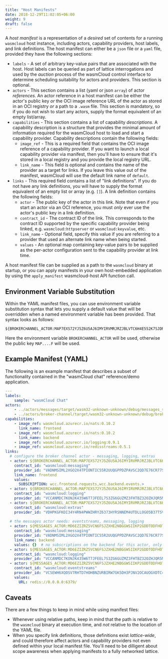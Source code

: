 ```yaml
---
title: "Host Manifests"
date: 2018-12-29T11:02:05+06:00
weight: 9
draft: false
---
```


A _host manifest_ is a representation of a _desired_ set of contents for a running `wasmcloud` host instance, including actors, capability providers, host labels, and link definitions. The host manifest can either be a `json` file or a `yaml` file, provided they have the following sections:

* `labels` - A set of arbitrary key-value pairs that are associated with the host. Host labels can be queried as part of lattice interrogations and used by the _auction_ process of the wasmCloud control interface to determine scheduling suitability for actors and providers. This section is optional.
* `actors` - This section contains a list (yaml or json `array`) of actor _references_. An actor reference in a host manifest can be either the actor's public key _or_ the OCI image reference URL of the actor as stored in an OCI registry _or_ a path to a `.wasm` file. This section is mandatory, so if you do not wish to start any actors, supply the format equivalent of an empty list/array.
* `capabilities` - This section contains a list of capability _descriptions_. A capability description is a structure that provides the minimal amount of information required for the wasmCloud host to load and start a capability provider. Capability descriptions contain the following fields:
  * `image_ref` - This is a required field that contains the OCI image reference of a capability provider. If you want to launch a local capability provider via manifest, then you'll have to ensure that it's stored in a local registry and you provide the local registry URL.
  * `link_name` - This field is optional and contains the name of the provider as a target for links. If you leave this value out of the manifest, wasmCloud will use the default link name of `default`.
* `links` - This required field contains a list of "link definitions". If you do not have any link definitions, you will have to supply the format equivalent of an empty list or array (e.g. `[]`). A link definition contains the following fields:
  * `actor` - The public key of the actor in this link. Note that even if you start an actor via an OCI reference, you must _only_ ever use the actor's public key in a link definition.
  * `contract_id` - The contract ID of the link. This corresponds to the contract ID supported by the specific capability provider being linked, e.g. `wasmcloud:httpserver` or `wasmcloud:keyvalue`, etc.
  * `link_name` - Optional field, specify this value if you are referring to a provider that used an alternate link name when being started.
  * `values` - An optional map containing key-value pairs to be supplied as the per-actor configuration sent to the capability provider at link time.

A host manifest file can be supplied as a path to the `wasmcloud` binary at startup, or you can apply manifests in your own host-embedded application by using the `apply_manifest` wasmcloud-host API function call.

## Environment Variable Substitution

Within the YAML manifest files, you can use environment variable substitution syntax that lets you supply a default value that will be overridden when a named environment variable has been provided. That syntax looks as follows:

```shell
${BROKERCHANNEL_ACTOR:MAP7EXS72YJ5Z6U5AJ6IMYIRVMRJRZJBLVTC6H4E552K7SJDRYBPA3YF}
```

Here the environment variable `BROKERCHANNEL_ACTOR` will be used, otherwise the public key `MAP....F` will be used.

## Example Manifest (YAML)

The following is an example manifest that describes a subset of functionality contained in the "wasmCloud chat" reference/demo application.

```yaml
---
labels:
    sample: "wasmCloud Chat"
actors:
    - ../actors/messages/target/wasm32-unknown-unknown/debug/messages_s.wasm
    - ../actors/broker-channel/target/wasm32-unknown-unknown/debug/broker_channel_s.wasm
capabilities:
    - image_ref: wasmcloud.azurecr.io/nats:0.10.2
      link_name: frontend
    - image_ref: wasmcloud.azurecr.io/nats:0.10.2
      link_name: backend
    - image_ref: wasmcloud.azurecr.io/logging:0.9.1
    - image_ref: wasmcloud.azurecr.io/redisstreams:0.5.1
links:
  # configure the broker channel actor - messaging, logging, extras
  - actor: ${BROKERCHANNEL_ACTOR:MAP7EXS72YJ5Z6U5AJ6IMYIRVMRJRZJBLVTC6H4E552K7SJDRYBPA3YF}
    contract_id: "wasmcloud:messaging"
    provider_id: "VADNMSIML2XGO2X4TPIONTIC55R2UUQGPPDZPAVSC2QD7E76CR77SPW7"
    link_name: frontend
    values:
      SUBSCRIPTION: wcc.frontend.requests,wcc.backend.events.>
  - actor: ${BROKERCHANNEL_ACTOR:MAP7EXS72YJ5Z6U5AJ6IMYIRVMRJRZJBLVTC6H4E552K7SJDRYBPA3YF}
    contract_id: "wasmcloud:logging"
    provider_id: "VCCANMDC7KONJK435W6T7JFEEL7S3ZG6GUZMZ3FHTBZ32OZHJQR5MJWZ"
  - actor: ${BROKERCHANNEL_ACTOR:MAP7EXS72YJ5Z6U5AJ6IMYIRVMRJRZJBLVTC6H4E552K7SJDRYBPA3YF}
    contract_id: "wasmcloud:extras"
    provider_id: "VDHPKGFKDI34Y4RN4PWWZHRYZ6373HYRSNNEM4UTDLLOGO5B37TSVREP"
  
  # the messages actor needs: eventstreams, messaging, logging
  - actor: ${MESSAGES_ACTOR:MD6EZIZRZ5VCN6FSJZXHE2NBGGWSIIKP2GDDTODFHOTGNIVIDF2MPHIK}
    contract_id: "wasmcloud:messaging"
    provider_id: "VADNMSIML2XGO2X4TPIONTIC55R2UUQGPPDZPAVSC2QD7E76CR77SPW7"
    link_name: backend
    values: {}  # no subscriptions on the backend for this actor, only publishes
  - actor: ${MESSAGES_ACTOR:MD6EZIZRZ5VCN6FSJZXHE2NBGGWSIIKP2GDDTODFHOTGNIVIDF2MPHIK}
    contract_id: "wasmcloud:logging"
    provider_id: "VCCANMDC7KONJK435W6T7JFEEL7S3ZG6GUZMZ3FHTBZ32OZHJQR5MJWZ"
  - actor: ${MESSAGES_ACTOR:MD6EZIZRZ5VCN6FSJZXHE2NBGGWSIIKP2GDDTODFHOTGNIVIDF2MPHIK}
    contract_id: "wasmcloud:eventstreams"
    provider_id: "VC5EWH6XQOSV7RHTD7HOHBNZURBIRW7GK5DH3PJNV2OCAUOGXDTC4UCN"    
    values:
      URL: redis://0.0.0.0:6379/ 
```

## Caveats

There are a few things to keep in mind while using manifest files:

* Whenever using relative paths, keep in mind that the path is relative to the `wasmcloud` binary at execution time, and _not_ relative to the location of the YAML file.
* When you specify link definitions, those definitions exist _lattice-wide_, and could therefore affect actors and capability providers not even defined within your local manifest file. You'll need to be dilligent about scope awareness when applying manifests to a fully networked lattice.
